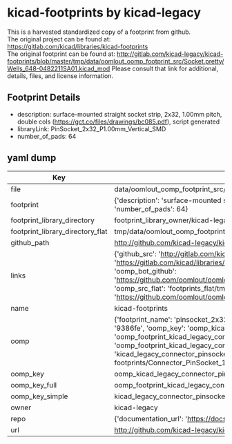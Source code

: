 # kicad-footprints by kicad-legacy  
This is a harvested standardized copy of a footprint from github.  
The original project can be found at:  
https://gitlab.com/kicad/libraries/kicad-footprints  
The original footprint can be found at:
http://gitlab.com/kicad-legacy/kicad-footprints/blob/master/tmp/data/oomlout_oomp_footprint_src/Socket.pretty/Wells_648-0482211SA01.kicad_mod
Please consult that link for additional, details, files, and license information.  
## Footprint Details
* description: surface-mounted straight socket strip, 2x32, 1.00mm pitch, double cols (https://gct.co/files/drawings/bc085.pdf), script generated  
* libraryLink: PinSocket_2x32_P1.00mm_Vertical_SMD  
* number_of_pads: 64  
## yaml dump  
| Key | Value |  
| --- | --- |  
| file | data/oomlout_oomp_footprint_src/kicad-footprints/Connector_PinSocket_1.00mm.pretty/PinSocket_2x32_P1.00mm_Vertical_SMD.kicad_mod |  
| footprint | {'description': 'surface-mounted straight socket strip, 2x32, 1.00mm pitch, double cols (https://gct.co/files/drawings/bc085.pdf), script generated', 'libraryLink': 'PinSocket_2x32_P1.00mm_Vertical_SMD', 'number_of_pads': 64} |  
| footprint_library_directory | footprint_library_owner/kicad-legacy_kicad-footprints |  
| footprint_library_directory_flat | tmp/data/oomlout_oomp_footprint_src/footprints_flat/kicad_legacy_connector_pinsocket_1_00mm_pinsocket_2x32_p1_00mm_vertical_smd/working |  
| github_path | http://github.com/kicad-legacy/kicad-footprints/blob/master/tmp/data/oomlout_oomp_footprint_src/Connector_PinSocket_1.00mm.pretty/PinSocket_2x32_P1.00mm_Vertical_SMD.kicad_mod |  
| links | {'github_src': 'http://gitlab.com/kicad-legacy/kicad-footprints/blob/master/tmp/data/oomlout_oomp_footprint_src/Socket.pretty/Wells_648-0482211SA01.kicad_mod', 'github_src_repo': 'https://gitlab.com/kicad/libraries/kicad-footprints', 'oomp_bot': 'tmp/data/oomlout_oomp_footprint_src/footprints/kicad_legacy_connector_pinsocket_1_00mm_pinsocket_2x32_p1_00mm_vertical_smd/working', 'oomp_bot_github': 'https://github.com/oomlout/oomlout_oomp_footprint_bot/tree/main/tmp/data/oomlout_oomp_footprint_src/footprints/kicad_legacy_connector_pinsocket_1_00mm_pinsocket_2x32_p1_00mm_vertical_smd/working', 'oomp_src_flat': 'footprints_flat/tmp/data/oomlout_oomp_footprint_src/footprints_flat/kicad_legacy_connector_pinsocket_1_00mm_pinsocket_2x32_p1_00mm_vertical_smd/working', 'oomp_src_flat_github': 'https://github.com/oomlout/oomlout_oomp_footprint_src/tree/main/tmp/data/oomlout_oomp_footprint_src/footprints_flat/kicad_legacy_connector_pinsocket_1_00mm_pinsocket_2x32_p1_00mm_vertical_smd/working'} |  
| name | kicad-footprints |  
| oomp | {'footprint_name': 'pinsocket_2x32_p1_00mm_vertical_smd', 'library_name': 'connector_pinsocket_1_00mm', 'md5': '9386fe7f498e7793c2e0486d1e34fd68', 'md5_10': '9386fe7f49', 'md5_5': '9386f', 'md5_6': '9386fe', 'oomp_key': 'oomp_kicad_legacy_connector_pinsocket_1_00mm_pinsocket_2x32_p1_00mm_vertical_smd', 'oomp_key_extra': 'oomp_footprint_kicad_legacy_connector_pinsocket_1_00mm_pinsocket_2x32_p1_00mm_vertical_smd', 'oomp_key_full': 'oomp_footprint_kicad_legacy_connector_pinsocket_1_00mm_pinsocket_2x32_p1_00mm_vertical_smd_9386fe', 'oomp_key_simple': 'kicad_legacy_connector_pinsocket_1_00mm_pinsocket_2x32_p1_00mm_vertical_smd', 'original_filename': 'data/oomlout_oomp_footprint_src/kicad-footprints/Connector_PinSocket_1.00mm.pretty/PinSocket_2x32_P1.00mm_Vertical_SMD.kicad_mod', 'owner_name': 'kicad_legacy'} |  
| oomp_key | oomp_kicad_legacy_connector_pinsocket_1_00mm_pinsocket_2x32_p1_00mm_vertical_smd |  
| oomp_key_full | oomp_footprint_kicad_legacy_connector_pinsocket_1_00mm_pinsocket_2x32_p1_00mm_vertical_smd |  
| oomp_key_simple | kicad_legacy_connector_pinsocket_1_00mm_pinsocket_2x32_p1_00mm_vertical_smd |  
| owner | kicad-legacy |  
| repo | {'documentation_url': 'https://docs.github.com/rest/repos/repos#get-a-repository', 'message': 'Not Found'} |  
| url | http://github.com/kicad-legacy/kicad-footprints |  

